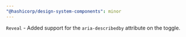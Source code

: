 ```yaml
---
"@hashicorp/design-system-components": minor
---
```


<!-- START components/reveal -->
`Reveal` - Added support for the `aria-describedby` attribute on the toggle.
<!-- END -->
